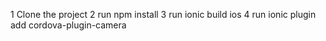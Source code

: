 1 Clone the project
2 run npm install
3 run ionic build ios
4 run ionic plugin add cordova-plugin-camera